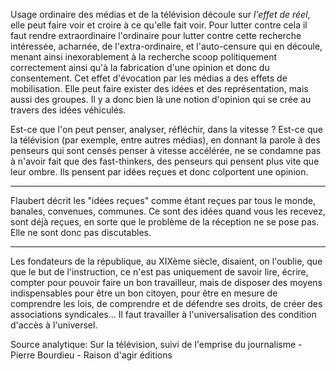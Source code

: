 Usage ordinaire des médias et de la télévision découle sur *l'effet de réel*, elle
peut faire voir et croire à ce qu'elle fait voir.
Pour lutter contre cela il faut rendre extraordinaire l'ordinaire pour lutter 
contre cette recherche intéressée, acharnée, de l'extra-ordinaire, et 
l'auto-censure qui en découle, menant ainsi 
inexorablement à la recherche scoop politiquement correctement ainsi qu'à la 
fabrication d'une opinion et donc du consentement.
Cet effet d'évocation par les médias a des effets de mobilisation.
Elle peut faire exister des idées et des représentation, mais aussi des groupes.
Il y a donc bien là une notion d'opinion qui se crée au travers des idées véhiculés.

Est-ce que l'on peut penser, analyser, réfléchir, dans la vitesse ? Est-ce que la
télévision (par exemple, entre autres médias), en donnant la parole à des penseurs
qui sont censés penser à vitesse accélérée, ne se condamne pas à n'avoir fait que
des fast-thinkers, des penseurs qui pensent plus vite que leur ombre. Ils pensent
par idées reçues et donc colportent une opinion.

--- 
Flaubert décrit les "idées reçues" comme étant reçues par tous le monde, banales,
convenues, communes.  Ce sont des idées quand vous les recevez, sont déjà 
reçues, en sorte que le problème de la réception ne se pose pas. 
Elle ne sont donc pas discutables.

--- 
Les fondateurs de la république, au XIXème siècle, disaient, on l'oublie, que
que le but de l'instruction, ce n'est pas uniquement de savoir lire, écrire,
compter pour pouvoir faire un bon travailleur, mais de disposer des moyens
indispensables pour être un bon citoyen, pour être en mesure de comprendre
les lois, de comprendre et de défendre ses droits, de créer des associations
syndicales... Il faut travailler à l'universalisation des condition d'accès à
l'universel.

Source analytique: Sur la télévision, suivi de l'emprise du journalisme - Pierre Bourdieu - Raison d'agir éditions
